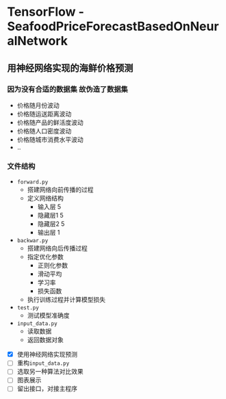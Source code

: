 # TensorFlow - SeafoodPriceForecastBasedOnNeuralNetwork

## 用神经网络实现的海鲜价格预测

### 因为没有合适的数据集 故伪造了数据集
- 价格随月份波动
- 价格随运送距离波动
- 价格随产品的鲜活度波动
- 价格随人口密度波动
- 价格随城市消费水平波动
- ..

### 文件结构
- `forward.py `
   - 搭建网络向前传播的过程
   - 定义网络结构
     - 输入层 5 
     - 隐藏层1 5
     - 隐藏层2 5
     - 输出层 1
- `backwar.py`
  - 搭建网络向后传播过程
  - 指定优化参数
    - 正则化参数
    - 滑动平均
    - 学习率
    - 损失函数
  - 执行训练过程并计算模型损失
- `test.py`
  - 测试模型准确度
- `input_data.py`
  - 读取数据
  - 返回数据对象

- [x] 使用神经网络实现预测
- [ ] 重构`input_data.py`
- [ ] 选取另一种算法对比效果
- [ ] 图表展示
- [ ] 留出接口，对接主程序
